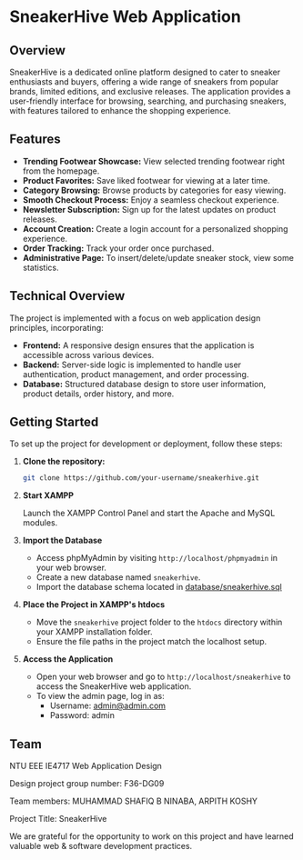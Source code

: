 # SneakerHive Web Application

## Overview

SneakerHive is a dedicated online platform designed to cater to sneaker enthusiasts and buyers, offering a wide range of sneakers from popular brands, limited editions, and exclusive releases. The application provides a user-friendly interface for browsing, searching, and purchasing sneakers, with features tailored to enhance the shopping experience.

## Features

- **Trending Footwear Showcase:** View selected trending footwear right from the homepage.
- **Product Favorites:** Save liked footwear for viewing at a later time.
- **Category Browsing:** Browse products by categories for easy viewing.
- **Smooth Checkout Process:** Enjoy a seamless checkout experience.
- **Newsletter Subscription:** Sign up for the latest updates on product releases.
- **Account Creation:** Create a login account for a personalized shopping experience.
- **Order Tracking:** Track your order once purchased.
- **Administrative Page:** To insert/delete/update sneaker stock, view some statistics.

## Technical Overview

The project is implemented with a focus on web application design principles, incorporating:

- **Frontend:** A responsive design ensures that the application is accessible across various devices.
- **Backend:** Server-side logic is implemented to handle user authentication, product management, and order processing.
- **Database:** Structured database design to store user information, product details, order history, and more.

## Getting Started

To set up the project for development or deployment, follow these steps:

1. **Clone the repository:**
   
   ```bash
   git clone https://github.com/your-username/sneakerhive.git
   ```

2. **Start XAMPP**

    Launch the XAMPP Control Panel and start the Apache and MySQL modules.

3. **Import the Database**

    - Access phpMyAdmin by visiting `http://localhost/phpmyadmin` in your web browser.
    - Create a new database named `sneakerhive`.
    - Import the database schema located in [database/sneakerhive.sql](database/sneakerhive.sql)

4. **Place the Project in XAMPP's htdocs**

    - Move the `sneakerhive` project folder to the `htdocs` directory within your XAMPP installation folder.
    - Ensure the file paths in the project match the localhost setup.

5. **Access the Application**

   - Open your web browser and go to `http://localhost/sneakerhive` to access the SneakerHive web application.
   - To view the admin page, log in as:
       - Username: admin@admin.com
       - Password: admin

## Team
NTU EEE IE4717 Web Application Design 

Design project group number: F36-DG09

Team members: MUHAMMAD SHAFIQ B NINABA, ARPITH KOSHY

Project Title:  SneakerHive

We are grateful for the opportunity to work on this project and have learned valuable web & software development practices.
